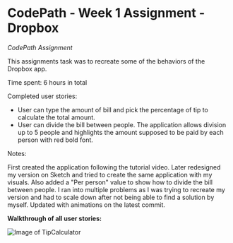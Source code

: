 # CodePath - Week 1 Assignment - Dropbox

<i>CodePath Assignment</i>

This assignments task was to recreate some of the behaviors of the Dropbox app.

Time spent: 6 hours in total

Completed user stories:

 - User can type the amount of bill and pick the percentage of tip to calculate the total amount.
 - User can divide the bill between people. The application allows division up to 5 people and highlights the amount supposed to be paid by each person with red bold font.
 
 
Notes:

First created the application following the tutorial video. Later redesigned my version on Sketch and tried to create the same application with my visuals. Also added a "Per person" value to show how to divide the bill between people. I ran into multiple problems as I was trying to recreate my version and had to scale down after not being able to find a solution by myself. Updated with animations on the latest commit.


<b>Walkthrough of all user stories:</b>


![Image of TipCalculator](http://imgur.com/pVjSpi3.gif)
